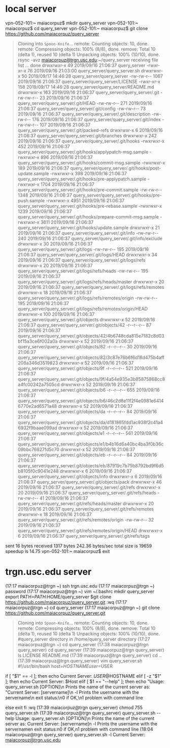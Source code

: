 # local server
vpn-052-101:~ maiacorpuz$ mkdir query_server
vpn-052-101:~ maiacorpuz$ cd query_server
vpn-052-101:~ maiacorpuz$ git clone https://github.com/maiacorpuz/query_server
> Cloning into `Spoon-Knife`...
> remote: Counting objects: 10, done.
> remote: Compressing objects: 100% (8/8), done.
> remove: Total 10 (delta 1), reused 10 (delta 1)
> Unpacking objects: 100% (10/10), done.
rsync -avz maiacorpuz@trgn.usc.edu:~/query_server
receiving file list ... done
drwxrwxr-x          49 2019/09/16 21:06:37 query_server
-rwxr-xr-x          76 2019/09/16 21:03:00 query_server/query_server.sh
drwxrwxr-x          50 2019/09/17 14:46:28 query_server/query_server
-rw-rw-r--        1067 2019/09/16 21:06:37 query_server/query_server/LICENSE
-rwxr-xr-x         158 2019/09/17 14:46:28 query_server/query_server/README.md
drwxrwxr-x         163 2019/09/16 21:06:37 query_server/query_server/.git
-rw-rw-r--          23 2019/09/16 21:06:37 query_server/query_server/.git/HEAD
-rw-rw-r--         271 2019/09/16 21:06:37 query_server/query_server/.git/config
-rw-rw-r--          73 2019/09/16 21:06:37 query_server/query_server/.git/description
-rw-rw-r--         176 2019/09/16 21:06:37 query_server/query_server/.git/index
-rw-rw-r--         107 2019/09/16 21:06:37 query_server/query_server/.git/packed-refs
drwxrwxr-x           6 2019/09/16 21:06:37 query_server/query_server/.git/branches
drwxrwxr-x         242 2019/09/16 21:06:37 query_server/query_server/.git/hooks
-rwxrwxr-x         452 2019/09/16 21:06:37 query_server/query_server/.git/hooks/applypatch-msg.sample
-rwxrwxr-x         896 2019/09/16 21:06:37 query_server/query_server/.git/hooks/commit-msg.sample
-rwxrwxr-x         189 2019/09/16 21:06:37 query_server/query_server/.git/hooks/post-update.sample
-rwxrwxr-x         398 2019/09/16 21:06:37 query_server/query_server/.git/hooks/pre-applypatch.sample
-rwxrwxr-x        1704 2019/09/16 21:06:37 query_server/query_server/.git/hooks/pre-commit.sample
-rw-rw-r--        1348 2019/09/16 21:06:37 query_server/query_server/.git/hooks/pre-push.sample
-rwxrwxr-x        4951 2019/09/16 21:06:37 query_server/query_server/.git/hooks/pre-rebase.sample
-rwxrwxr-x        1239 2019/09/16 21:06:37 query_server/query_server/.git/hooks/prepare-commit-msg.sample
-rwxrwxr-x        3611 2019/09/16 21:06:37 query_server/query_server/.git/hooks/update.sample
drwxrwxr-x          21 2019/09/16 21:06:37 query_server/query_server/.git/info
-rw-rw-r--         240 2019/09/16 21:06:37 query_server/query_server/.git/info/exclude
drwxrwxr-x          30 2019/09/16 21:06:37 query_server/query_server/.git/logs
-rw-rw-r--         195 2019/09/16 21:06:37 query_server/query_server/.git/logs/HEAD
drwxrwxr-x          34 2019/09/16 21:06:37 query_server/query_server/.git/logs/refs
drwxrwxr-x          20 2019/09/16 21:06:37 query_server/query_server/.git/logs/refs/heads
-rw-rw-r--         195 2019/09/16 21:06:37 query_server/query_server/.git/logs/refs/heads/master
drwxrwxr-x          20 2019/09/16 21:06:37 query_server/query_server/.git/logs/refs/remotes
drwxrwxr-x          18 2019/09/16 21:06:37 query_server/query_server/.git/logs/refs/remotes/origin
-rw-rw-r--         195 2019/09/16 21:06:37 query_server/query_server/.git/logs/refs/remotes/origin/HEAD
drwxrwxr-x         100 2019/09/16 21:06:37 query_server/query_server/.git/objects
drwxrwxr-x          52 2019/09/16 21:06:37 query_server/query_server/.git/objects/42
-r--r--r--          87 2019/09/16 21:06:37 query_server/query_server/.git/objects/42/4b6748cda815e7f82c8d03bf15a3ce6f002a0a
drwxrwxr-x          52 2019/09/16 21:06:37 query_server/query_server/.git/objects/82
-r--r--r--          30 2019/09/16 21:06:37 query_server/query_server/.git/objects/82/3c87e76b6f6d18d475b4aff208a346d3519823
drwxrwxr-x          52 2019/09/16 21:06:37 query_server/query_server/.git/objects/9f
-r--r--r--         521 2019/09/16 21:06:37 query_server/query_server/.git/objects/9f/4a54e935e3b85875868cc8a4fc00242a7505cd
drwxrwxr-x          52 2019/09/16 21:06:37 query_server/query_server/.git/objects/b6
-r--r--r--         655 2019/09/16 21:06:37 query_server/query_server/.git/objects/b6/46c2d8e11f2f4e0981e64146770e2ad6571a48
drwxrwxr-x          52 2019/09/16 21:06:37 query_server/query_server/.git/objects/da
-r--r--r--          84 2019/09/16 21:06:37 query_server/query_server/.git/objects/da/d181865fdd1ac938f2c41a46932f9baae099ad
drwxrwxr-x          52 2019/09/16 21:06:37 query_server/query_server/.git/objects/e1
-r--r--r--         561 2019/09/16 21:06:37 query_server/query_server/.git/objects/e1/b4b16d6a40bc4ba3f0b36c09bbc76827fd5c70
drwxrwxr-x          52 2019/09/16 21:06:37 query_server/query_server/.git/objects/eb
-r--r--r--          84 2019/09/16 21:06:37 query_server/query_server/.git/objects/eb/87919c7b75b8792bd9f6d5b8105f0c9041e248
drwxrwxr-x           6 2019/09/16 21:06:37 query_server/query_server/.git/objects/info
drwxrwxr-x           6 2019/09/16 21:06:37 query_server/query_server/.git/objects/pack
drwxrwxr-x          46 2019/09/16 21:06:37 query_server/query_server/.git/refs
drwxrwxr-x          20 2019/09/16 21:06:37 query_server/query_server/.git/refs/heads
-rw-rw-r--          41 2019/09/16 21:06:37 query_server/query_server/.git/refs/heads/master
drwxrwxr-x          20 2019/09/16 21:06:37 query_server/query_server/.git/refs/remotes
drwxrwxr-x          18 2019/09/16 21:06:37 query_server/query_server/.git/refs/remotes/origin
-rw-rw-r--          32 2019/09/16 21:06:37 query_server/query_server/.git/refs/remotes/origin/HEAD
drwxrwxr-x           6 2019/09/16 21:06:37 query_server/query_server/.git/refs/tags

sent 16 bytes  received 1317 bytes  242.36 bytes/sec
total size is 19659  speedup is 14.75
vpn-052-101:~ maiacorpuz$ exit
# trgn.usc.edu server
(17:17 maiacorpuz@trgn ~) ssh trgn.usc.edu
(17:17 maiacorpuz@trgn ~) password
(17:17 maiacorpuz@trgn ~) vim ~/.bashrc
mkdir query_server
export PATH=$PATH:$HOME/query_server
$git clone https://github.com/maiacorpuz/query_server.git
:wq
(17:17 maiacorpuz@trgn ~) cd query_server
(17:17 maiacorpuz@trgn ~) git clone https://github.com/maiacorpuz/query_server.git
> Cloning into `Spoon-Knife`...
> remote: Counting objects: 10, done.
> remote: Compressing objects: 100% (8/8), done.
> remove: Total 10 (delta 1), reused 10 (delta 1)
> Unpacking objects: 100% (10/10), done.
#query_server directory in /home/query_server directory
(17:27 maiacorpuz@trgn ~) cd query_server
(17:38 maiacorpuz@trgn query_server) cd query_server
(17:39 maiacorpuz@trgn query_server) ls
LICENSE  README.md
(17:39 maiacorpuz@trgn query_server) cd ..
(17:39 maiacorpuz@trgn query_server) vim query_server.sh
#!/usr/bin/bash
host=$HOSTNAME
user=$USER

if [ "$1" == -l ]; then
   echo Current Server: $USER@$HOSTNAME
elif [ -z "$1" ]; then
   echo Current Server: $Host
elif [ $1 == "--help" ]; then
   echo "Usage: query_server.sh [OPTION]\n Prints the name of the current server as: "Current Server: [servername]\n -l Prints the username with the servername\n exit status:\n0 if OK,\n1 problem with command line

else
exit
fi
:wq
(17:39 maiacorpuz@trgn query_server) chmod 755 query_server.sh
(17:39 maiacorpuz@trgn query_server) query_server.sh --help
Usage: query_server.sh [OPTION]\n Prints the name of the current server as: Current Server: [servername]n -l Prints the username with the servernamen exit status:n0 if OK,n1 problem with command line
(18:04 maiacorpuz@trgn query_server) query_server.sh -l
Current Server: maiacorpuz@trgn.usc.edu
